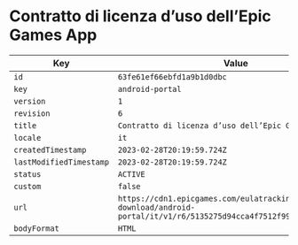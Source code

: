 # Contratto di licenza d’uso dell’Epic Games App

| Key | Value |
| --- | ----- |
| `id` | `63fe61ef66ebfd1a9b1d0dbc` |
| `key` | `android-portal` |
| `version` | `1` |
| `revision` | `6` |
| `title` | `Contratto di licenza d’uso dell’Epic Games App` |
| `locale` | `it` |
| `createdTimestamp` | `2023-02-28T20:19:59.724Z` |
| `lastModifiedTimestamp` | `2023-02-28T20:19:59.724Z` |
| `status` | `ACTIVE` |
| `custom` | `false` |
| `url` | `https://cdn1.epicgames.com/eulatracking-download/android-portal/it/v1/r6/5135275d94cca4f7512f99b26b9f1261.pdf` |
| `bodyFormat` | `HTML` |
